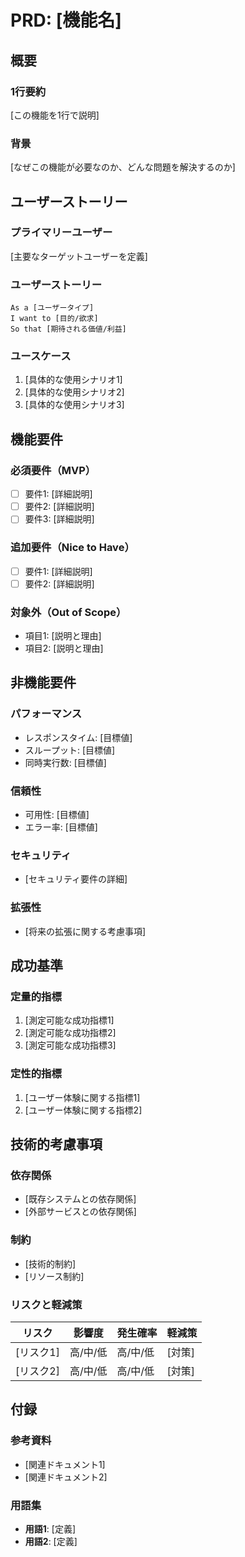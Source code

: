 # PRD: [機能名]

<!-- 注意: 実装フェーズ（Phase等）は含めない。PRDは要件定義のみ -->

## 概要

### 1行要約
[この機能を1行で説明]

### 背景
[なぜこの機能が必要なのか、どんな問題を解決するのか]

## ユーザーストーリー

### プライマリーユーザー
[主要なターゲットユーザーを定義]

### ユーザーストーリー
```
As a [ユーザータイプ]
I want to [目的/欲求]
So that [期待される価値/利益]
```

### ユースケース
1. [具体的な使用シナリオ1]
2. [具体的な使用シナリオ2]
3. [具体的な使用シナリオ3]

## 機能要件

### 必須要件（MVP）
- [ ] 要件1: [詳細説明]
- [ ] 要件2: [詳細説明]
- [ ] 要件3: [詳細説明]

### 追加要件（Nice to Have）
- [ ] 要件1: [詳細説明]
- [ ] 要件2: [詳細説明]

### 対象外（Out of Scope）
- 項目1: [説明と理由]
- 項目2: [説明と理由]

## 非機能要件

### パフォーマンス
- レスポンスタイム: [目標値]
- スループット: [目標値]
- 同時実行数: [目標値]

### 信頼性
- 可用性: [目標値]
- エラー率: [目標値]

### セキュリティ
- [セキュリティ要件の詳細]

### 拡張性
- [将来の拡張に関する考慮事項]

## 成功基準

### 定量的指標
1. [測定可能な成功指標1]
2. [測定可能な成功指標2]
3. [測定可能な成功指標3]

### 定性的指標
1. [ユーザー体験に関する指標1]
2. [ユーザー体験に関する指標2]

## 技術的考慮事項

### 依存関係
- [既存システムとの依存関係]
- [外部サービスとの依存関係]

### 制約
- [技術的制約]
- [リソース制約]

### リスクと軽減策
| リスク | 影響度 | 発生確率 | 軽減策 |
|--------|--------|----------|--------|
| [リスク1] | 高/中/低 | 高/中/低 | [対策] |
| [リスク2] | 高/中/低 | 高/中/低 | [対策] |

## 付録

### 参考資料
- [関連ドキュメント1]
- [関連ドキュメント2]

### 用語集
- **用語1**: [定義]
- **用語2**: [定義]